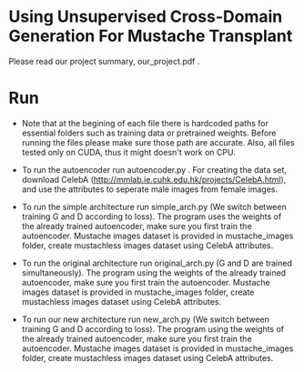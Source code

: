 # Using Unsupervised Cross-Domain Generation For Mustache Transplant
Please read our project summary, our_project.pdf .

# Run
 - Note that at the begining of each file there is hardcoded paths for essential folders such as training data or pretrained weights. Before running the files please make sure those path are accurate.
Also, all files tested only on CUDA, thus it might doesn't work on CPU.

 - To run the autoencoder run autoencoder.py .
For creating the data set, download CelebA (http://mmlab.ie.cuhk.edu.hk/projects/CelebA.html), and use the attributes to seperate male images from female images.

 - To run the simple architecture run simple_arch.py (We switch between training G and D according to loss).
The program uses the weights of the already trained autoencoder, make sure you first train the autoencoder. Mustache images dataset is provided in mustache_images folder, create mustachless images dataset using CelebA attributes.

 - To run the original architecture run original_arch.py (G and D are trained simultaneously).
The program using the weights of the already trained autoencoder, make sure you first train the autoencoder. Mustache images dataset is provided in mustache_images folder, create mustachless images dataset using CelebA attributes.

 - To run our new architecture run new_arch.py (We switch between training G and D according to loss).
The program using the weights of the already trained autoencoder, make sure you first train the autoencoder. Mustache images dataset is provided in mustache_images folder, create mustachless images dataset using CelebA attributes.


